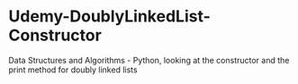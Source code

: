 # Udemy-DoublyLinkedList-Constructor
Data Structures and Algorithms - Python, looking at the constructor and the print method for doubly linked lists
